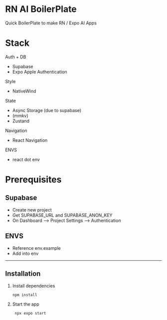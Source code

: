 # RN AI BoilerPlate

Quick BoilerPlate to make RN / Expo AI Apps

# Stack

Auth + DB

- Supabase
- Expo Apple Authentication

Style

- NativeWind

State

- Async Storage (due to supabase)
- (mmkv)
- Zustand

Navigation

- React Navigation

ENVS

- react dot env

# Prerequisites

## Supabase

- Create new project
- Get SUPABASE_URL and SUPABASE_ANON_KEY
- On Dashboard --> Project Settings --> Authentication

## ENVS

- Reference env.example
- Add into env

---

## Installation

1. Install dependencies

   ```bash
   npm install
   ```

2. Start the app

   ```bash
    npx expo start
   ```

